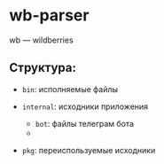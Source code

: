 # wb-parser
wb — wildberries

## Структура:

- `bin`: исполняемые файлы
  
- `internal`: исходники приложения
    - `bot`: файлы телеграм бота
    - 
  
- `pkg`: переиспользуемые исходники